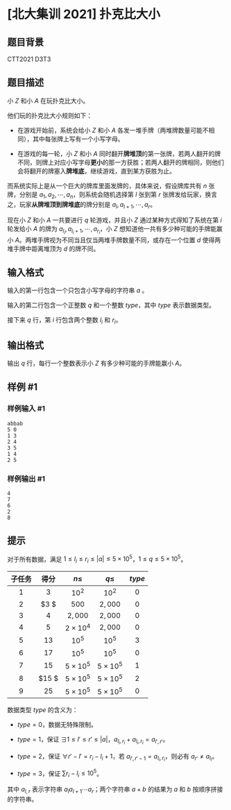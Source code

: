 # [北大集训 2021] 扑克比大小

## 题目背景

CTT2021 D3T3

## 题目描述

小 $Z$ 和小 $A$ 在玩扑克比大小。

他们玩的扑克比大小规则如下：

- 在游戏开始前，系统会给小 $Z$ 和小 $A$ 各发一堆手牌（两堆牌数量可能不相同），其中每张牌上写有一个小写字母。

- 在游戏的每一轮，小 $Z$ 和小 $A$ 同时翻开**牌堆顶**的第一张牌，若两人翻开的牌不同，则牌上对应小写字母**更小**的那一方获胜；若两人翻开的牌相同，则他们会将翻开的牌塞入**牌堆底**，继续游戏，直到某方获胜为止。

而系统实际上是从一个巨大的牌库里面发牌的，具体来说，假设牌库共有 $n$ 张牌，分别是 $a_1,a_2,\cdots,a_n$，则系统会随机选择第 $l$ 张到第 $r$ 张牌发给玩家，换言之，玩家**从牌堆顶到牌堆底**的牌分别是 $a_l,a_{l+1},\cdots,a_r$。

现在小 $Z$ 和小 $A$ 一共要进行 $q$ 轮游戏，并且小 $Z$ 通过某种方式得知了系统在第 $i$ 轮发给小 $A$ 的牌为 $a_{l_i},a_{l_i+1},\cdots,a_{r_i}$，小 $Z$ 想知道他一共有多少种可能的手牌能赢小 $A$。两堆手牌视为不同当且仅当两堆手牌数量不同，或存在一个位置 $d$ 使得两堆手牌中距离堆顶为 $d$ 的牌不同。


## 输入格式

输入的第一行包含一个只包含小写字母的字符串 $a$ 。

输入的第二行包含一个正整数 $q$ 和一个整数 $type$，其中 $type$ 表示数据类型。

接下来 $q$ 行，第 $i$ 行包含两个整数 $l_i$ 和 $r_i$。


## 输出格式

输出 $q$ 行，每行一个整数表示小 $Z$ 有多少种可能的手牌能赢小 $A$。


## 样例 #1

### 样例输入 #1
```
abbab
5 0
1 3
2 4
3 5
1 4
2 5
```

### 样例输出 #1

```
4
7
6
2
8
```

## 提示

对于所有数据，满足 $1\le l_i\le r_i\le |a| \le 5\times 10^5$，$1\le q \le 5\times 10^5$。

| 子任务 | 得分  |     $n\le$     |     $q\le$     | $type$ |
| :----: | :---: | :------------: | :------------: | :----: |
|  $1$   |  $3$  |     $10^2$     |     $10^2$     |  $0$   |
|  $2$   |  $3 $  |     $500$      |    $2,000$     |  $0$   |
|  $3$   |  $4$  |    $2,000$     |    $2,000$     |  $0$   |
|  $4$   |  $5$  | $2\times 10^4$ |    $2,000$     |  $0$   |
|  $5$   | $13$  |     $10^5$     |     $10^5$     |  $3$   |
|  $6$   | $17$  |     $10^5$     |     $10^5$     |  $0$   |
|  $7$   | $15$  | $5\times 10^5$ | $5\times 10^5$ |  $1$   |
|  $8$   | $15 $ | $5\times 10^5$ | $5\times 10^5$ |  $2$   |
|  $9$   | $25$  | $5\times 10^5$ | $5\times 10^5$ |  $0$   |




数据类型 $type$ 的含义为：

- $type=0$，数据无特殊限制。

- $type=1$，保证 $\exists 1\le l'\le r'\le |a|$，$a_{l_i,r_i}+a_{l_i,r_i}=a_{l',r'}$。

- $type=2$，保证 $\forall r'-l'=r_i-l_i+1$，若 $a_{l',r'-1}=a_{l_i,r_i}$，则必有 $a_{r'}\neq a_{l_i}$。

- $type=3$，保证 $\sum r_i-l_i \le 10^5$。

其中 $a_{l,r}$ 表示字符串 $a_la_{l+1}\cdots a_r$；两个字符串 $a+b$ 的结果为 $a$ 和 $b$ 按顺序拼接的字符串。
